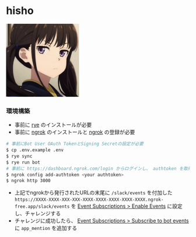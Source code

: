 # hisho

<img src="takina.png" width="200">

### 環境構築

- 事前に [rye](https://rye-up.com/) のインストールが必要
- 事前に [ngrok](https://ngrok.com/download) のインストールと [ngrok](https://dashboard.ngrok.com/signup) の登録が必要

```bash
# 事前にBot User OAuth TokenとSigning Secretの設定が必要
$ cp .env.example .env
$ rye sync
$ rye run bot
# 事前に https://dashboard.ngrok.com/login からログインし、 authtoken を取得
$ ngrok config add-authtoken <your authtoken>
$ ngrok http 3000
```

- 上記でngrokから発行されたURLの末尾に `/slack/events` を付加した `https://XXXX-XXXX-XXX-XXX-XXXX-XXXX-XXXX-XXXX-XXXX.ngrok-free.app/slack/events` を [Event Subscriptions > Enable Events](https://api.slack.com/apps/A05QQL8BRJ8/event-subscriptions) に設定し、チャレンジする
- チャレンジに成功したら、 [Event Subscriptions > Subscribe to bot events](https://api.slack.com/apps/A05QQL8BRJ8/event-subscriptions) に `app_mention` を追加する
